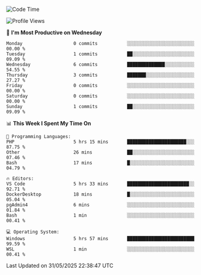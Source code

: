<!--START_SECTION:waka-->
![Code Time](http://img.shields.io/badge/Code%20Time-5%2C030%20hrs%2055%20mins-blue)

![Profile Views](http://img.shields.io/badge/Profile%20Views-0-blue)

📅 **I'm Most Productive on Wednesday** 

```text
Monday                   0 commits           ░░░░░░░░░░░░░░░░░░░░░░░░░   00.00 % 
Tuesday                  1 commits           ██░░░░░░░░░░░░░░░░░░░░░░░   09.09 % 
Wednesday                6 commits           ██████████████░░░░░░░░░░░   54.55 % 
Thursday                 3 commits           ███████░░░░░░░░░░░░░░░░░░   27.27 % 
Friday                   0 commits           ░░░░░░░░░░░░░░░░░░░░░░░░░   00.00 % 
Saturday                 0 commits           ░░░░░░░░░░░░░░░░░░░░░░░░░   00.00 % 
Sunday                   1 commits           ██░░░░░░░░░░░░░░░░░░░░░░░   09.09 % 
```


📊 **This Week I Spent My Time On** 

```text
💬 Programming Languages: 
PHP                      5 hrs 15 mins       ██████████████████████░░░   87.75 % 
Other                    26 mins             ██░░░░░░░░░░░░░░░░░░░░░░░   07.46 % 
Bash                     17 mins             █░░░░░░░░░░░░░░░░░░░░░░░░   04.79 % 

🔥 Editors: 
VS Code                  5 hrs 33 mins       ███████████████████████░░   92.71 % 
DockerDesktop            18 mins             █░░░░░░░░░░░░░░░░░░░░░░░░   05.04 % 
pgAdmin4                 6 mins              ░░░░░░░░░░░░░░░░░░░░░░░░░   01.84 % 
Bash                     1 min               ░░░░░░░░░░░░░░░░░░░░░░░░░   00.41 % 

💻 Operating System: 
Windows                  5 hrs 57 mins       █████████████████████████   99.59 % 
WSL                      1 min               ░░░░░░░░░░░░░░░░░░░░░░░░░   00.41 % 
```


 Last Updated on 31/05/2025 22:38:47 UTC
<!--END_SECTION:waka-->
